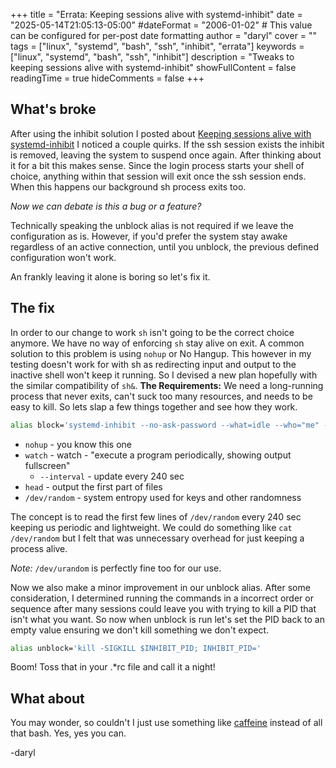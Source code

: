+++
title = "Errata: Keeping sessions alive with systemd-inhibit"
date = "2025-05-14T21:05:13-05:00"
#dateFormat = "2006-01-02" # This value can be configured for per-post date formatting
author = "daryl"
cover = ""
tags = ["linux", "systemd", "bash", "ssh", "inhibit", "errata"]
keywords = ["linux", "systemd", "bash", "ssh", "inhibit"]
description = "Tweaks to keeping sessions alive with systemd-inhibit"
showFullContent = false
readingTime = true
hideComments = false
+++
## What's broke

After using the inhibit solution I posted about [Keeping sessions alive with systemd-inhibit](/posts/session_inhibit/) I noticed a couple quirks. If the ssh session exists the inhibit is removed, leaving the system to suspend once again. After thinking about it for a bit this makes sense. Since the login process starts your shell of choice, anything within that session will exit once the ssh session ends. When this happens our background sh process exits too.

*Now we can debate is this a bug or a feature?*

Technically speaking the unblock alias is not required if we leave the configuration as is. However, if you'd prefer the system stay awake regardless of an active connection, until you unblock, the previous defined configuration won't work.

An frankly leaving it alone is boring so let's fix it.

## The fix

In order to our change to work `sh` isn't going to be the correct choice anymore. We have no way of enforcing `sh` stay alive on exit. A common solution to this problem is using `nohup` or No Hangup. This however in my testing doesn't work for with sh as redirecting input and output to the inactive shell won't keep it running.
So I devised a new plan hopefully with the similar compatibility of `sh&`. **The Requirements:** We need a long-running process that never exits, can't suck too many resources, and needs to be easy to kill. So lets slap a few things together and see how they work.

```sh
alias block='systemd-inhibit --no-ask-password --what=idle --who="me" --why="cuz I said so" nohup watch --interval 240 head /dev/random &; export INHIBIT_PID=$!'
```

- `nohup` - you know this one
- `watch` - watch - "execute a program periodically, showing output fullscreen"
  - `--interval` - update every 240 sec
- `head` - output the first part of files
- `/dev/random` - system entropy used for keys and other randomness

The concept is to read the first few lines of `/dev/random` every 240 sec keeping us periodic and lightweight. We could do something like `cat /dev/random` but I felt that was unnecessary overhead for just keeping a process alive.

*Note:* `/dev/urandom` is perfectly fine too for our use.

Now we also make a minor improvement in our unblock alias. After some consideration, I determined running the commands in a incorrect order or sequence after many sessions could leave you with trying to kill a PID that isn't what you want. So now when unblock is run let's set the PID back to an empty value ensuring we don't kill something we don't expect.

```sh
alias unblock='kill -SIGKILL $INHIBIT_PID; INHIBIT_PID='
```

Boom! Toss that in your .*rc file and call it a night!

## What about

You may wonder, so couldn't I just use something like [caffeine](https://github.com/pkage/caffeine) instead of all that bash. Yes, yes you can.

-daryl
